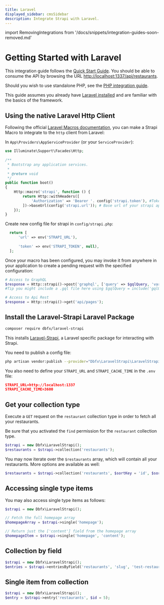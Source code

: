 ```yaml
---
title: Laravel
displayed_sidebar: cmsSidebar
description: Integrate Strapi with Laravel.
---
```


import RemovingIntegrations from '/docs/snippets/integration-guides-soon-removed.md'

# Getting Started with Laravel

<RemovingIntegrations />

This integration guide follows the [Quick Start Guide](https://docs.strapi.io/cms/quick-start). You should be able to consume the API by browsing the URL [http://localhost:1337/api/restaurants](http://localhost:1337/api/restaurants).

Should you wish to use standalone PHP, see the [PHP integration guide](/cms/integrations/php.md).

This guide assumes you already have [Laravel installed](https://laravel.com/docs/9.x/installation) and are familiar with the basics of the framework.

## Using the native Laravel Http Client

Following the official [Laravel Macros documentation](https://laravel.com/docs/9.x/http-client#macros), you can make a Strapi Macro to integrate to the `http` client from Laravel: 

In `App\Providers\AppServiceProvider` (or your `ServiceProvider`):

```php
use Illuminate\Support\Facades\Http;
 
/**
 * Bootstrap any application services.
 *
 * @return void
 */
public function boot()
{
    Http::macro('strapi', function () {
        return Http::withHeaders([
            'Authorization' => 'Bearer '. config('strapi.token'), #Token generated in the admin
        ])->baseUrl(config('strapi.url')); # Base url of your strapi app
    });
}
```

Create new config file for strapi in `config/strapi.php`:

```php
  return [
      'url' => env('STRAPI_URL'),
      
      'token' => env('STRAPI_TOKEN', null),
  ];
```

Once your macro has been configured, you may invoke it from anywhere in your application to create a pending request with the specified configuration:

```php
# Access to GraphQL
$response = Http::strapi()->post('graphql', ['query' => $gqlQuery, 'variables' => $variables]); 
#Tip you might include a .gql file here using $gqlQuery = include('gqlQuery.gql')

# Access to Api Rest
$response = Http::strapi()->get('api/pages');
```

## Install the Laravel-Strapi Laravel Package


```bash
composer require dbfx/laravel-strapi
```

This installs [Laravel-Strapi](https://github.com/dbfx/laravel-strapi), a Laravel specific package for interacting with Strapi.

You need to publish a config file:

```bash
php artisan vendor:publish --provider="Dbfx\LaravelStrapi\LaravelStrapiServiceProvider" --tag="strapi-config"
```

You also need to define your `STRAPI_URL` and `STRAPI_CACHE_TIME` in the `.env` file:

``` json
STRAPI_URL=http://localhost:1337
STRAPI_CACHE_TIME=3600
```

## Get your collection type

Execute a `GET` request on the `restaurant` collection type in order to fetch all your restaurants.

Be sure that you activated the `find` permission for the `restaurant` collection type.

<Request title="Example GET request">

```php
$strapi = new Dbfx\LaravelStrapi();
$restaurants = $strapi->collection('restaurants');
```

</Request>

You may now iterate over the `$restaurants` array, which will contain all your restaurants. More options are available as well: 

```php
$restaurants = $strapi->collection('restaurants', $sortKey = 'id', $sortOrder = 'DESC', $limit = 20, $start = 0, $fullUrls = true);
```

## Accessing single type items

You may also access single type items as follows:

```php
$strapi = new Dbfx\LaravelStrapi();

// Fetch the full homepage array
$homepageArray = $strapi->single('homepage');

// Return just the ['content'] field from the homepage array
$homepageItem = $strapi->single('homepage', 'content');
```

## Collection by field

```php
$strapi = new Dbfx\LaravelStrapi();
$entries = $strapi->entriesByField('restaurants', 'slug', 'test-restaurant-name');
```

## Single item from collection

```php
$strapi = new Dbfx\LaravelStrapi();
$entry = $strapi->entry('restaurants', $id = 5);
```
